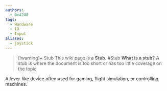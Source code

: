 ```yaml
---
authors: 
  - 0x4248
tags:
  - Hardware
  - IO
  - Input
aliases:
  - joystick
---
```

> [!warning]+ Stub
> This wiki page is a **Stub**.
> #Stub 
> **What is a stub?**
> A stub is where the document is too short or has too little coverage on the topic

A lever-like device often used for gaming, flight simulation, or controlling machines.